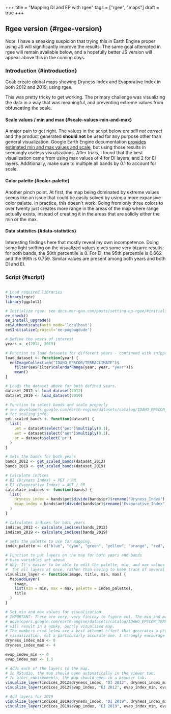+++
title = "Mapping DI and EP with rgee"
tags = ["rgee", "maps"]
draft = true
+++

## Rgee version {#rgee-version}

Note: I have a sneaking suspicion that trying this in Earth Engine proper using JS will significantly improve the results. The same goal attempted in rgee will remain available below, and a hopefully better JS version will appear above this in the coming days.


### Introduction {#introduction}

Goal: create global maps showing Dryness Index and Evaporative Index in both 2012 and 2019, using rgee.

This was pretty tricky to get working. The primary challenge was visualizing the data in a way that was meaningful, and preventing extreme values from obfuscating the scale.


#### Scale values / min and max {#scale-values-min-and-max}

A major pain to get right. The values in the script below _are still not correct_ and the product generated **should not** be used for any purpose other than general visualization. Google Earth Engine documentation [provides estimated min and max values and scale](https://developers.google.com/earth-engine/datasets/catalog/IDAHO_EPSCOR_TERRACLIMATE#bands), but using those results in seemingly useless visualizations. After trials, I found that the best visualization came from using max values of 4 for DI layers, and 2 for EI layers. Additionally, make sure to multiple all bands by 0.1 to account for scale.


#### Color palette {#color-palette}

Another pinch point. At first, the map being dominated by extreme values seems like an issue that could be easily solved by using a more expansive color palette. In practice, this doesn't work. Going from only three colors to over twenty just creates more range in the areas of the map where range actually exists, instead of creating it in the areas that are solidly either the min or the max.


#### Data statistics {#data-statistics}

Interesting findings here that mostly reveal my own incompetence. Doing some light sniffing on the visualized values gives some very bizarre results: for both bands, the 50th percentile is 0. For EI, the 95th percentile is 0.662 and the 99th is 0.759. Similar values are present among both years and both DI and EI.


### Script {#script}

```R

# Load required libraries
library(rgee)
library(ggplot2)

# Initialize rgee: see docs.mor-gan.com/posts/setting-up-rgee/#initializing
ee_check()
ee_install_upgrade()
ee$Authenticate(auth_mode='localhost')
ee$Initialize(project='ee-pugbugdude')

# Define the years of interest
years <- c(2012, 2019)

# Function to load datasets for different years - continued with snippet below.
load_dataset <- function(year) {
  ee$ImageCollection("IDAHO_EPSCOR/TERRACLIMATE")$
    filter(ee$Filter$calendarRange(year, year, "year"))$
    mean()
}

# Loads the dataset above for both defined years.
dataset_2012 <- load_dataset(2012)
dataset_2019 <- load_dataset(2019)

# Function to select bands and scale properly
# see developers.google.com/earth-engine/datasets/catalog/IDAHO_EPSCOR_TERRACLIMATE#bands
# for scaling info.
get_scaled_bands <- function(dataset) {
  list(
    pet = dataset$select('pet')$multiply(0.1),
    aet = dataset$select('aet')$multiply(0.1),
    pr = dataset$select('pr')
  )
}

# Sets the bands for both years
bands_2012 <- get_scaled_bands(dataset_2012)
bands_2019 <- get_scaled_bands(dataset_2019)

# Calculate indices
# DI (Dryness Index) = PET / PR
# EI (Evaporative Index) = AET / PR
calculate_indices <- function(bands) {
  list(
    dryness_index = bands$pet$divide(bands$pr)$rename("Dryness_Index"),
    evap_index = bands$aet$divide(bands$pr)$rename("Evaporative_Index")
  )
}

# Calculates indices for both years
indices_2012 <- calculate_indices(bands_2012)
indices_2019 <- calculate_indices(bands_2019)

# Sets the palette to use for mapping.
index_palette <- c("blue", "cyan", "green", "yellow", "orange", "red", "darkred")

# Function to put layers on the map for both years and bands
# Uses variables set above
# Why: It's easier to be able to edit the palette, min, and max values
#  for all layers at once, rather than having to keep track of several different lines.
visualize_layer <- function(image, title, min, max) {
  Map$addLayer(
    image,
    list(min = min, max = max, palette = index_palette),
    title
  )
}

# Set min and max values for visualization.
# IMPORTANT: These are very, very finicky to figure out. The min and max listed at
# developers.google.com/earth-engine/datasets/catalog/IDAHO_EPSCOR_TERRACLIMATE#bands
# will result in a wonky, poorly visualized map.
# The numbers used below are a best attempt effort that generates a product to be used purely for
# visualization, not a particularly accurate one. I strongly encourage you to adjust them to see how the map changes.
dryness_index_min <- 0
dryness_index_max <- 4

evap_index_min <- 0
evap_index_max <- 1.5

# Adds each of the layers to the map.
# In RStudio, the map should open automatically in the viewer tab.
# In other environments, the map should open in a browser tab.
visualize_layer(indices_2012$dryness_index, "DI 2012", dryness_index_min, dryness_index_max)
visualize_layer(indices_2012$evap_index, "EI 2012", evap_index_min, evap_index_max)

# Add layers for 2019
visualize_layer(indices_2019$dryness_index, "DI 2019", dryness_index_min, dryness_index_max)
visualize_layer(indices_2019$evap_index, "EI 2019", evap_index_min, evap_index_max)
```
